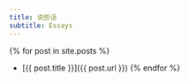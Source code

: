 ```yaml
---
title: 说些话
subtitle: Essays
---
```


{% for post in site.posts %}
* [{{ post.title }}]({{ post.url }})
{% endfor %}